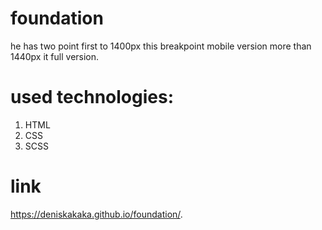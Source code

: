 # foundation
he has two point first to 1400px this breakpoint mobile version more than 1440px it full version.

# used technologies:
<ol>
  <li>HTML</li>
  <li>CSS</li>
  <li>SCSS</li>
</ol>

# link
https://deniskakaka.github.io/foundation/.

